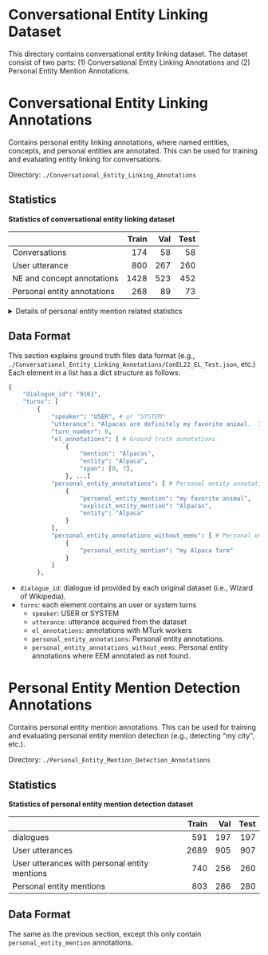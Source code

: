 Conversational Entity Linking Dataset
=====================================

This directory contains conversational entity linking dataset.
The dataset consist of two parts: (1) Conversational Entity Linking Annotations and (2) Personal Entity Mention Annotations.

# Conversational Entity Linking Annotations

Contains personal entity linking annotations, where named entities, concepts, and personal entities are annotated. This can be used for training and evaluating entity linking for conversations.

Directory: `./Conversational_Entity_Linking_Annotations`

## Statistics

**Statistics of conversational entity linking dataset**

|                                        |   Train |   Val |   Test |
|:---------------------------------------|--------:|------:|-------:|
| Conversations                          |     174 |    58 |     58 |
| User utterance                         |     800 |   267 |    260 |
| NE and concept annotations             |    1428 |   523 |    452 |
| Personal entity annotations            |     268 |    89 |     73 |

<details>
<summary>Details of personal entity mention related statistics</summary>

**Personal entity mention related statistics**
|                                        |   Train |   Val |   Test |
|:---------------------------------------|--------:|------:|-------:|
| PEM w/ single-EEM                      |     186 |    63 |     57 |
| PEM w/ multiple-EEM                    |       5 |     1 |      3 |
| PEM w/o EEM(*1)                        |      77 |    25 |     13 |
| PEM total                              |     268 |    89 |     73 |

(PEM: Personal Entity Mention, EEM: Explicit Entity Mention)  
(*1) This annotations also contain PEM without corresponding EEM case (i.e., annotated as `not in dialogue`, cannot find from options, etc.)
</details>

## Data Format
This section explains ground truth files data format (e.g., `./Conversational_Entity_Linking_Annotations/ConEL22_EL_Test.json`, etc.)\
Each element in a list has a dict structure as follows:

```py
{
    "dialogue_id": "9161",
    "turns": [
        {
            "speaker": "USER", # or "SYSTEM"
            "utterance": "Alpacas are definitely my favorite animal.  I have 10 on my Alpaca farm in Friday harbor island in Washington state.",
            "turn_number": 0,
            "el_annotations": [ # Ground truth annotations
                {
                    "mention": "Alpacas",
                    "entity": "Alpaca",
                    "span": [0, 7],
                }, ...]
            "personal_entity_annotations": [ # Personal entity annotations
                {
                    "personal_entity_mention": "my favorite animal",
                    "explicit_entity_mention": "Alpacas",
                    "entity": "Alpaca"
                }
            ],
            "personal_entity_annotations_without_eems": [ # Personal entity annotations where EEM annotated as not found
                {
                    "personal_entity_mention": "my Alpaca farm"
                }
            ]
        },
```


- `dialogue_id`: dialogue id provided by each original dataset (i.e., Wizard of Wikipedia). 
- `turns`: each element contains an user or system turns
  - `speaker`: USER or SYSTEM
  - `utterance`: utterance acquired from the dataset
  - `el_annotations`: annotations with MTurk workers
  - `personal_entity_annotations`: Personal entity annotations.
  - `personal_entity_annotations_without_eems`: Personal entity annotations where EEM annotated as not found.


# Personal Entity Mention Detection Annotations

Contains personal entity mention annotations. This can be used for training and evaluating personal entity mention detection 
  (e.g., detecting "my city", etc.).

Directory: `./Personal_Entity_Mention_Detection_Annotations`

## Statistics

**Statistics of personal entity mention detection dataset**

|                                               |   Train |   Val |   Test |
|:-------------------------------------------   |--------:|------:|-------:|
| dialogues                                     |     591 |   197 |    197 |
| User utterances                               |    2689 |   905 |    907 |
| User utterances with personal entity mentions |     740 |   256 |    260 |
| Personal entity mentions                      |     803 |   286 |    280 |

## Data Format

The same as the previous section, except this only contain `personal_entity_mention` annotations.

